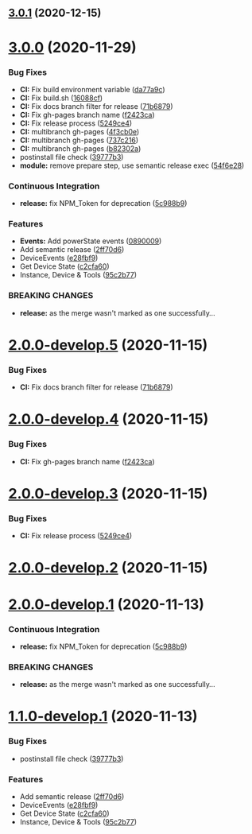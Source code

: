 ## [3.0.1](https://github.com/sebbo2002/node-pyatv/compare/v3.0.0...v3.0.1) (2020-12-15)

# [3.0.0](https://github.com/sebbo2002/node-pyatv/compare/v2.0.0...v3.0.0) (2020-11-29)


### Bug Fixes

* **CI:** Fix build environment variable ([da77a9c](https://github.com/sebbo2002/node-pyatv/commit/da77a9c2de96303cf2a14409469e6f954208bc37))
* **CI:** Fix build.sh ([16088cf](https://github.com/sebbo2002/node-pyatv/commit/16088cf88dbb1d674323d32647e4db37da224059))
* **CI:** Fix docs branch filter for release ([71b6879](https://github.com/sebbo2002/node-pyatv/commit/71b68797b89e411470bb5f3afdbb30d8a46e423c))
* **CI:** Fix gh-pages branch name ([f2423ca](https://github.com/sebbo2002/node-pyatv/commit/f2423cad8b384f1d1b51d7ec13b2f01253238d10))
* **CI:** Fix release process ([5249ce4](https://github.com/sebbo2002/node-pyatv/commit/5249ce49590cb732c4e729574e365534abb98fea))
* **CI:** multibranch gh-pages ([4f3cb0e](https://github.com/sebbo2002/node-pyatv/commit/4f3cb0e290b1fdb51dcd2cf6d60ff5dd3d8875b2))
* **CI:** multibranch gh-pages ([737c216](https://github.com/sebbo2002/node-pyatv/commit/737c216c1815f10fbb8f5c6b53210afa48131af1))
* **CI:** multibranch gh-pages ([b82302a](https://github.com/sebbo2002/node-pyatv/commit/b82302a02d8b68678528cde5d437d2f7ced0f2c4))
* postinstall file check ([39777b3](https://github.com/sebbo2002/node-pyatv/commit/39777b3d2ad0b19936ba5cd6b3d93111b667c9dd))
* **module:** remove prepare step, use semantic release exec ([54f6e28](https://github.com/sebbo2002/node-pyatv/commit/54f6e2890e9f3906631efdf810b692f0216093ed))


### Continuous Integration

* **release:** fix NPM_Token for deprecation ([5c988b9](https://github.com/sebbo2002/node-pyatv/commit/5c988b99ef3d254c8aa729b41a6d0321054e4f90))


### Features

* **Events:** Add powerState events ([0890009](https://github.com/sebbo2002/node-pyatv/commit/0890009737be4c6dae1212336a643a919643eb8e))
* Add semantic release ([2ff70d6](https://github.com/sebbo2002/node-pyatv/commit/2ff70d6375ee40f6f939b9a9997fcf9922d21480))
* DeviceEvents ([e28fbf9](https://github.com/sebbo2002/node-pyatv/commit/e28fbf960f1ff58e245cfd0a0680cf9e5056c5e6))
* Get Device State ([c2cfa60](https://github.com/sebbo2002/node-pyatv/commit/c2cfa60ad09f9b2165f9d2193ce257f01551bde1))
* Instance, Device & Tools ([95c2b77](https://github.com/sebbo2002/node-pyatv/commit/95c2b77070136402a3166a849a8ef8b580ad2935))


### BREAKING CHANGES

* **release:** as the merge wasn't marked as one successfully…

# [2.0.0-develop.5](https://github.com/sebbo2002/node-pyatv/compare/v2.0.0-develop.4...v2.0.0-develop.5) (2020-11-15)


### Bug Fixes

* **CI:** Fix docs branch filter for release ([71b6879](https://github.com/sebbo2002/node-pyatv/commit/71b68797b89e411470bb5f3afdbb30d8a46e423c))

# [2.0.0-develop.4](https://github.com/sebbo2002/node-pyatv/compare/v2.0.0-develop.3...v2.0.0-develop.4) (2020-11-15)


### Bug Fixes

* **CI:** Fix gh-pages branch name ([f2423ca](https://github.com/sebbo2002/node-pyatv/commit/f2423cad8b384f1d1b51d7ec13b2f01253238d10))

# [2.0.0-develop.3](https://github.com/sebbo2002/node-pyatv/compare/v2.0.0-develop.2...v2.0.0-develop.3) (2020-11-15)


### Bug Fixes

* **CI:** Fix release process ([5249ce4](https://github.com/sebbo2002/node-pyatv/commit/5249ce49590cb732c4e729574e365534abb98fea))

# [2.0.0-develop.2](https://github.com/sebbo2002/node-pyatv/compare/v2.0.0-develop.1...v2.0.0-develop.2) (2020-11-15)

# [2.0.0-develop.1](https://github.com/sebbo2002/node-pyatv/compare/v1.1.0-develop.1...v2.0.0-develop.1) (2020-11-13)


### Continuous Integration

* **release:** fix NPM_Token for deprecation ([5c988b9](https://github.com/sebbo2002/node-pyatv/commit/5c988b99ef3d254c8aa729b41a6d0321054e4f90))


### BREAKING CHANGES

* **release:** as the merge wasn't marked as one successfully…

# [1.1.0-develop.1](https://github.com/sebbo2002/node-pyatv/compare/v1.0.0...v1.1.0-develop.1) (2020-11-13)


### Bug Fixes

* postinstall file check ([39777b3](https://github.com/sebbo2002/node-pyatv/commit/39777b3d2ad0b19936ba5cd6b3d93111b667c9dd))


### Features

* Add semantic release ([2ff70d6](https://github.com/sebbo2002/node-pyatv/commit/2ff70d6375ee40f6f939b9a9997fcf9922d21480))
* DeviceEvents ([e28fbf9](https://github.com/sebbo2002/node-pyatv/commit/e28fbf960f1ff58e245cfd0a0680cf9e5056c5e6))
* Get Device State ([c2cfa60](https://github.com/sebbo2002/node-pyatv/commit/c2cfa60ad09f9b2165f9d2193ce257f01551bde1))
* Instance, Device & Tools ([95c2b77](https://github.com/sebbo2002/node-pyatv/commit/95c2b77070136402a3166a849a8ef8b580ad2935))
